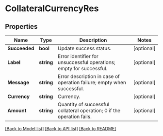 # CollateralCurrencyRes

## Properties

Name | Type | Description | Notes
------------ | ------------- | ------------- | -------------
**Succeeded** | **bool** | Update success status. | [optional] 
**Label** | **string** | Error identifier for unsuccessful operations; empty for successful. | [optional] 
**Message** | **string** | Error description in case of operation failure; empty when successful. | [optional] 
**Currency** | **string** | Currency. | [optional] 
**Amount** | **string** | Quantity of successful collateral operation; 0 if the operation fails. | [optional] 

[[Back to Model list]](../README.md#documentation-for-models) [[Back to API list]](../README.md#documentation-for-api-endpoints) [[Back to README]](../README.md)


